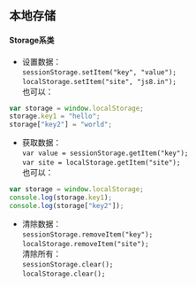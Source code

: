 ## 本地存储	
#### Storage系类
- 设置数据：  
`sessionStorage.setItem("key", "value");`  
`localStorage.setItem("site", "js8.in");`  
也可以：  
```js
var storage = window.localStorage;  
storage.key1 = "hello";  
storage["key2"] = "world"; 
```
-  获取数据：  
`var value = sessionStorage.getItem("key");`  
`var site = localStorage.getItem("site");`  
也可以：  
```js
var storage = window.localStorage; 
console.log(storage.key1); 
console.log(storage["key2"]);
```
- 清除数据：  
`sessionStorage.removeItem("key");`  
`localStorage.removeItem("site");`  
清除所有：  
`sessionStorage.clear();`  
`localStorage.clear();`  